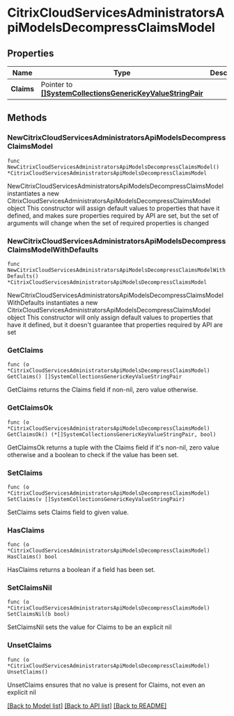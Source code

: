 # CitrixCloudServicesAdministratorsApiModelsDecompressClaimsModel

## Properties

Name | Type | Description | Notes
------------ | ------------- | ------------- | -------------
**Claims** | Pointer to [**[]SystemCollectionsGenericKeyValueStringPair**](SystemCollectionsGenericKeyValueStringPair.md) |  | [optional] 

## Methods

### NewCitrixCloudServicesAdministratorsApiModelsDecompressClaimsModel

`func NewCitrixCloudServicesAdministratorsApiModelsDecompressClaimsModel() *CitrixCloudServicesAdministratorsApiModelsDecompressClaimsModel`

NewCitrixCloudServicesAdministratorsApiModelsDecompressClaimsModel instantiates a new CitrixCloudServicesAdministratorsApiModelsDecompressClaimsModel object
This constructor will assign default values to properties that have it defined,
and makes sure properties required by API are set, but the set of arguments
will change when the set of required properties is changed

### NewCitrixCloudServicesAdministratorsApiModelsDecompressClaimsModelWithDefaults

`func NewCitrixCloudServicesAdministratorsApiModelsDecompressClaimsModelWithDefaults() *CitrixCloudServicesAdministratorsApiModelsDecompressClaimsModel`

NewCitrixCloudServicesAdministratorsApiModelsDecompressClaimsModelWithDefaults instantiates a new CitrixCloudServicesAdministratorsApiModelsDecompressClaimsModel object
This constructor will only assign default values to properties that have it defined,
but it doesn't guarantee that properties required by API are set

### GetClaims

`func (o *CitrixCloudServicesAdministratorsApiModelsDecompressClaimsModel) GetClaims() []SystemCollectionsGenericKeyValueStringPair`

GetClaims returns the Claims field if non-nil, zero value otherwise.

### GetClaimsOk

`func (o *CitrixCloudServicesAdministratorsApiModelsDecompressClaimsModel) GetClaimsOk() (*[]SystemCollectionsGenericKeyValueStringPair, bool)`

GetClaimsOk returns a tuple with the Claims field if it's non-nil, zero value otherwise
and a boolean to check if the value has been set.

### SetClaims

`func (o *CitrixCloudServicesAdministratorsApiModelsDecompressClaimsModel) SetClaims(v []SystemCollectionsGenericKeyValueStringPair)`

SetClaims sets Claims field to given value.

### HasClaims

`func (o *CitrixCloudServicesAdministratorsApiModelsDecompressClaimsModel) HasClaims() bool`

HasClaims returns a boolean if a field has been set.

### SetClaimsNil

`func (o *CitrixCloudServicesAdministratorsApiModelsDecompressClaimsModel) SetClaimsNil(b bool)`

 SetClaimsNil sets the value for Claims to be an explicit nil

### UnsetClaims
`func (o *CitrixCloudServicesAdministratorsApiModelsDecompressClaimsModel) UnsetClaims()`

UnsetClaims ensures that no value is present for Claims, not even an explicit nil

[[Back to Model list]](../README.md#documentation-for-models) [[Back to API list]](../README.md#documentation-for-api-endpoints) [[Back to README]](../README.md)


